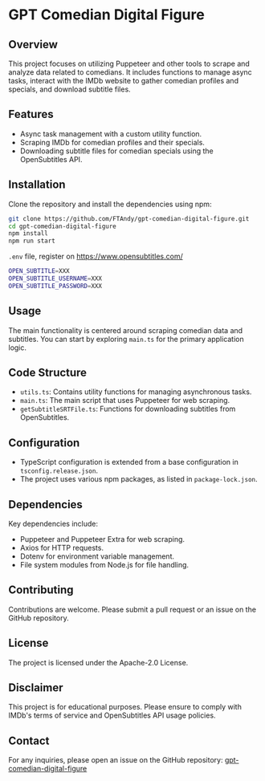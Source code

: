 # GPT Comedian Digital Figure

## Overview
This project focuses on utilizing Puppeteer and other tools to scrape and analyze data related to comedians. It includes functions to manage async tasks, interact with the IMDb website to gather comedian profiles and specials, and download subtitle files.

## Features
- Async task management with a custom utility function.
- Scraping IMDb for comedian profiles and their specials.
- Downloading subtitle files for comedian specials using the OpenSubtitles API.

## Installation
Clone the repository and install the dependencies using npm:

```bash
git clone https://github.com/FTAndy/gpt-comedian-digital-figure.git
cd gpt-comedian-digital-figure
npm install
npm run start
```

`.env` file, register on https://www.opensubtitles.com/
```bash
OPEN_SUBTITLE=XXX
OPEN_SUBTITLE_USERNAME=XXX
OPEN_SUBTITLE_PASSWORD=XXX
```

## Usage
The main functionality is centered around scraping comedian data and subtitles. You can start by exploring `main.ts` for the primary application logic.

## Code Structure
- `utils.ts`: Contains utility functions for managing asynchronous tasks.
- `main.ts`: The main script that uses Puppeteer for web scraping.
- `getSubtitleSRTFile.ts`: Functions for downloading subtitles from OpenSubtitles.

## Configuration
- TypeScript configuration is extended from a base configuration in `tsconfig.release.json`.
- The project uses various npm packages, as listed in `package-lock.json`.

## Dependencies
Key dependencies include:
- Puppeteer and Puppeteer Extra for web scraping.
- Axios for HTTP requests.
- Dotenv for environment variable management.
- File system modules from Node.js for file handling.

## Contributing
Contributions are welcome. Please submit a pull request or an issue on the GitHub repository.

## License
The project is licensed under the Apache-2.0 License.

## Disclaimer
This project is for educational purposes. Please ensure to comply with IMDb's terms of service and OpenSubtitles API usage policies.

## Contact
For any inquiries, please open an issue on the GitHub repository: [gpt-comedian-digital-figure](https://github.com/FTAndy/gpt-comedian-digital-figure)
